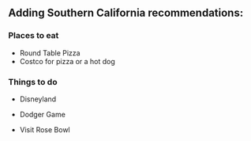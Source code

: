## Adding Southern California recommendations:


### Places to eat

- Round Table Pizza
- Costco for pizza or  a hot dog

### Things to do

- Disneyland

- Dodger Game
- Visit Rose Bowl
